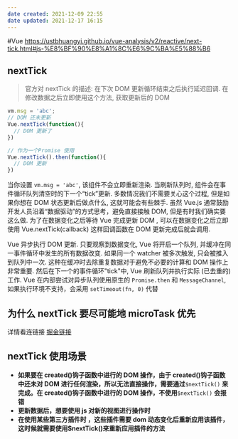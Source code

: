 ```yaml
---
date created: 2021-12-09 22:55
date updated: 2021-12-17 16:15
---
```


#Vue
<https://ustbhuangyi.github.io/vue-analysis/v2/reactive/next-tick.html#js-%E8%BF%90%E8%A1%8C%E6%9C%BA%E5%88%B6>

## nextTick

> 官方对 nextTick 的描述: 在下次 DOM 更新循环结束之后执行延迟回调. 在修改数据之后立即使用这个方法, 获取更新后的 DOM

```js
vm.msg = 'abc';
// DOM 还未更新
Vue.nextTick(function(){
  // DOM 更新了
})

// 作为一个Promise 使用
Vue.nextTick().then(function(){
  // DOM 更新
})
```

当你设置 `vm.msg = 'abc'`, 该组件不会立即重新渲染. 当刷新队列时, 组件会在事件循环队列清空时的下一个“tick”更新. 多数情况我们不需要关心这个过程, 但是如果你想在 DOM 状态更新后做点什么, 这就可能会有些棘手. 虽然 Vue.js 通常鼓励开发人员沿着“数据驱动”的方式思考，避免直接接触 DOM, 但是有时我们确实要这么做. 为了在数据变化之后等待 Vue 完成更新 DOM ,  可以在数据变化之后立即使用 Vue.nextTick(callback) 这样回调函数在 DOM 更新完成后就会调用.

Vue 异步执行 DOM 更新. 只要观察到数据变化, Vue 将开启一个队列, 并缓冲在同一事件循环中发生的所有数据改变. 如果同一个 watcher 被多次触发, 只会被推入到队列中一次. 这种在缓冲时去除重复数据对于避免不必要的计算和 DOM 操作上非常重要. 然后在下一个的事件循环"tick"中, Vue 刷新队列并执行实际 (已去重的) 工作.
Vue 在内部尝试对异步队列使用原生的 `Promise.then` 和 `MessageChannel`, 如果执行环境不支持，会采用 `setTimeout(fn, 0)` 代替

## 为什么 nextTick 要尽可能地 microTask 优先

详情看连链接
[掘金链接](https://juejin.cn/post/6844903918472790023)

## nextTick 使用场景

- **如果要在 created()钩子函数中进行的 DOM 操作，由于 created()钩子函数中还未对 DOM 进行任何渲染，所以无法直接操作，需要通过**`$nextTick()` **来完成。在 created()钩子函数中进行的 DOM 操作，不使用**`$nextTick()` **会报错**
- **更新数据后，想要使用 js 对新的视图进行操作时**
- **在使用某些第三方插件时 ，这些插件需要 dom 动态变化后重新应用该插件，这时候就需要使用$nextTick()来重新应用插件的方法**
